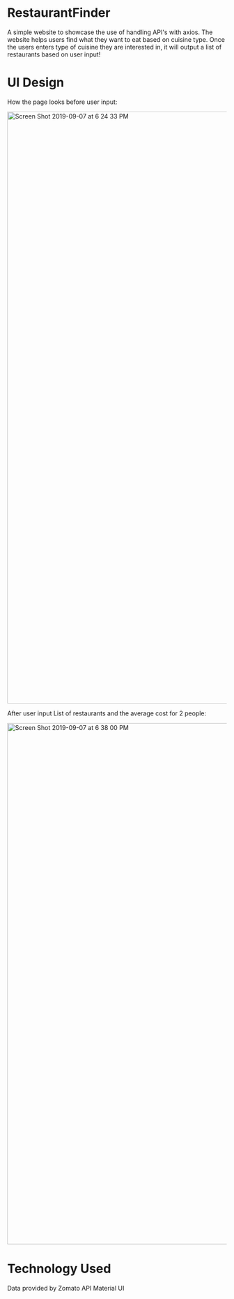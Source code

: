 # RestaurantFinder 
A simple website to showcase the use of handling API's with axios. The website helps users find what they want to eat based on cuisine type. Once the users enters type of cuisine they are interested in, it will output a list of restaurants based on user input! 

# UI Design 
How the page looks before user input:

<img width="1358" alt="Screen Shot 2019-09-07 at 6 24 33 PM" src="https://user-images.githubusercontent.com/39067937/64480856-09257b00-d19e-11e9-8d67-3142ee9b7632.png">

After user input
List of restaurants and the average cost for 2 people:

<img width="1196" alt="Screen Shot 2019-09-07 at 6 38 00 PM" src="https://user-images.githubusercontent.com/39067937/64480877-a97b9f80-d19e-11e9-81be-acceec42e7d7.png">

# Technology Used 
Data provided by Zomato API 
Material UI
